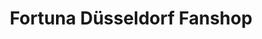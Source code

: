 ---
title: "Fortuna Düsseldorf Fanshop"
url: /duesseldorf/fortuna-duesseldorf-fanshop/
shop: Allgemein
---